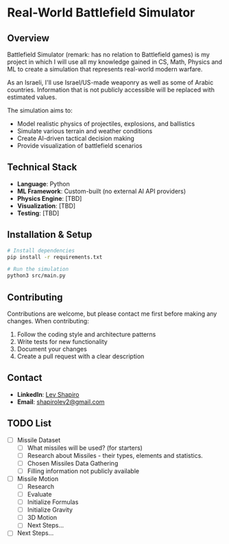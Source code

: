 # Real-World Battlefield Simulator

## Overview
Battlefield Simulator (remark: has no relation to Battlefield games) is my project in which I will use all my knowledge gained in CS, Math, Physics and ML to create a simulation that represents real-world modern warfare.

As an Israeli, I'll use Israel/US-made weaponry as well as some of Arabic countries. Information that is not publicly accessible will be replaced with estimated values.

The simulation aims to:
- Model realistic physics of projectiles, explosions, and ballistics
- Simulate various terrain and weather conditions
- Create AI-driven tactical decision making
- Provide visualization of battlefield scenarios

## Technical Stack
- **Language**: Python
- **ML Framework**: Custom-built (no external AI API providers)
- **Physics Engine**: [TBD]
- **Visualization**: [TBD]
- **Testing**: [TBD]

## Installation & Setup
```bash
# Install dependencies
pip install -r requirements.txt

# Run the simulation
python3 src/main.py
```

## Contributing
Contributions are welcome, but please contact me first before making any changes. When contributing:

1. Follow the coding style and architecture patterns
2. Write tests for new functionality
3. Document your changes
4. Create a pull request with a clear description

## Contact

- **LinkedIn**: [Lev Shapiro](https://www.linkedin.com/in/lev-shapiro-642b45227/)
- **Email**: shapirolev2@gmail.com

## TODO List
- [ ] Missile Dataset
  - [ ] What missiles will be used? (for starters)
  - [ ] Research about Missiles - their types, elements and statistics.
  - [ ] Chosen Missiles Data Gathering
  - [ ] Filling information not publicly available
- [ ] Missile Motion
  - [ ] Research
  - [ ] Evaluate
  - [ ] Initialize Formulas
  - [ ] Initialize Gravity
  - [ ] 3D Motion
  - [ ] Next Steps... 
- [ ] Next Steps...